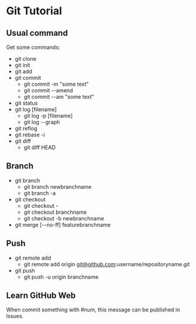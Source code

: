 # Git Tutorial
## Usual command
Get some commands:
- git clone
- git init
- git add
- git commit
	- git commit -m "some text"
	- git commit --amend
	- git commit --am "some text"
- git status
- git log [filename]
	- git log -p [filename]
	- git log --graph
- git reflog
- git rebase -i
- git diff
	- git diff HEAD
## Branch
- git branch
	- git branch newbranchname
	- git branch -a
- git checkout
	- git checkout -
	- git checkout branchname
	- git checkout -b newbranchname
- git merge [--no-ff] featurebranchname

## Push
- git remote add
	- git remote add origin git@github.com:username/repositoryname.git
- git push
	- git push -u origin branchname

## Learn GitHub Web

When commit something with #num, this message can be published in Issues.
